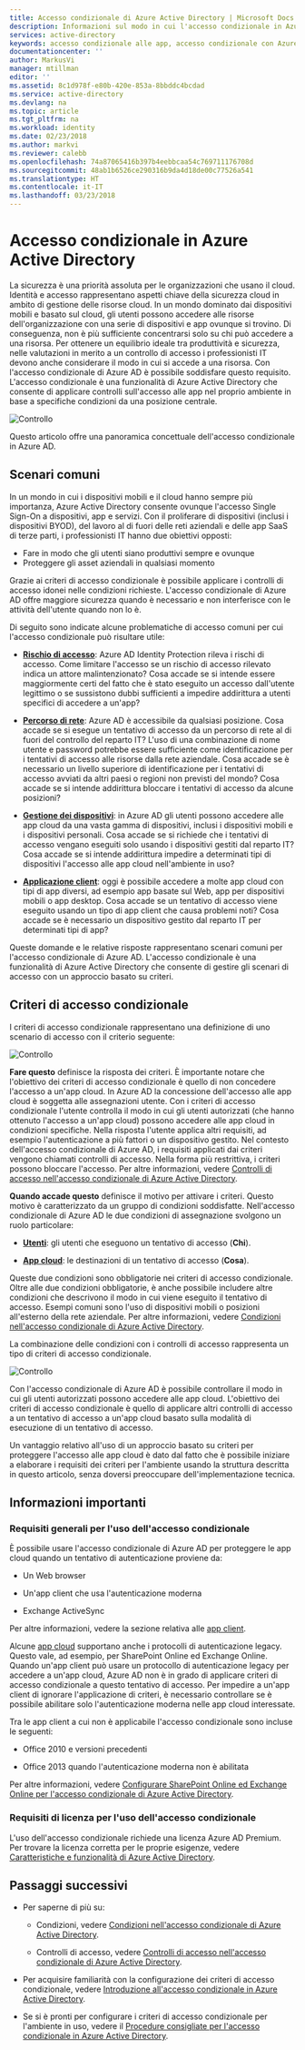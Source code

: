 ```yaml
---
title: Accesso condizionale di Azure Active Directory | Microsoft Docs
description: Informazioni sul modo in cui l'accesso condizionale in Azure Active Directory consente di gestire il controllo di accesso da una posizione centrale.
services: active-directory
keywords: accesso condizionale alle app, accesso condizionale con Azure AD, accesso sicuro alle risorse aziendali, criteri di accesso condizionale
documentationcenter: ''
author: MarkusVi
manager: mtillman
editor: ''
ms.assetid: 8c1d978f-e80b-420e-853a-8bbddc4bcdad
ms.service: active-directory
ms.devlang: na
ms.topic: article
ms.tgt_pltfrm: na
ms.workload: identity
ms.date: 02/23/2018
ms.author: markvi
ms.reviewer: calebb
ms.openlocfilehash: 74a87065416b397b4eebbcaa54c769711176708d
ms.sourcegitcommit: 48ab1b6526ce290316b9da4d18de00c77526a541
ms.translationtype: HT
ms.contentlocale: it-IT
ms.lasthandoff: 03/23/2018
---
```

# <a name="conditional-access-in-azure-active-directory"></a>Accesso condizionale in Azure Active Directory

La sicurezza è una priorità assoluta per le organizzazioni che usano il cloud. Identità e accesso rappresentano aspetti chiave della sicurezza cloud in ambito di gestione delle risorse cloud. In un mondo dominato dai dispositivi mobili e basato sul cloud, gli utenti possono accedere alle risorse dell'organizzazione con una serie di dispositivi e app ovunque si trovino. Di conseguenza, non è più sufficiente concentrarsi solo su chi può accedere a una risorsa. Per ottenere un equilibrio ideale tra produttività e sicurezza, nelle valutazioni in merito a un controllo di accesso i professionisti IT devono anche considerare il modo in cui si accede a una risorsa. Con l'accesso condizionale di Azure AD è possibile soddisfare questo requisito. L'accesso condizionale è una funzionalità di Azure Active Directory che consente di applicare controlli sull'accesso alle app nel proprio ambiente in base a specifiche condizioni da una posizione centrale. 


![Controllo](./media/active-directory-conditional-access-azure-portal/81.png)

Questo articolo offre una panoramica concettuale dell'accesso condizionale in Azure AD.


## <a name="common-scenarios"></a>Scenari comuni

In un mondo in cui i dispositivi mobili e il cloud hanno sempre più importanza, Azure Active Directory consente ovunque l'accesso Single Sign-On a dispositivi, app e servizi. Con il proliferare di dispositivi (inclusi i dispositivi BYOD), del lavoro al di fuori delle reti aziendali e delle app SaaS di terze parti, i professionisti IT hanno due obiettivi opposti:

- Fare in modo che gli utenti siano produttivi sempre e ovunque
- Proteggere gli asset aziendali in qualsiasi momento

Grazie ai criteri di accesso condizionale è possibile applicare i controlli di accesso idonei nelle condizioni richieste. L'accesso condizionale di Azure AD offre maggiore sicurezza quando è necessario e non interferisce con le attività dell'utente quando non lo è. 

Di seguito sono indicate alcune problematiche di accesso comuni per cui l'accesso condizionale può risultare utile:



- **[Rischio di accesso](active-directory-conditional-access-conditions.md#sign-in-risk)**: Azure AD Identity Protection rileva i rischi di accesso. Come limitare l'accesso se un rischio di accesso rilevato indica un attore malintenzionato? Cosa accade se si intende essere maggiormente certi del fatto che è stato eseguito un accesso dall'utente legittimo o se sussistono dubbi sufficienti a impedire addirittura a utenti specifici di accedere a un'app?

- **[Percorso di rete](active-directory-conditional-access-locations.md)**: Azure AD è accessibile da qualsiasi posizione. Cosa accade se si esegue un tentativo di accesso da un percorso di rete al di fuori del controllo del reparto IT? L'uso di una combinazione di nome utente e password potrebbe essere sufficiente come identificazione per i tentativi di accesso alle risorse dalla rete aziendale. Cosa accade se è necessario un livello superiore di identificazione per i tentativi di accesso avviati da altri paesi o regioni non previsti del mondo? Cosa accade se si intende addirittura bloccare i tentativi di accesso da alcune posizioni?  

- **[Gestione dei dispositivi](active-directory-conditional-access-conditions.md#device-platforms)**: in Azure AD gli utenti possono accedere alle app cloud da una vasta gamma di dispositivi, inclusi i dispositivi mobili e i dispositivi personali. Cosa accade se si richiede che i tentativi di accesso vengano eseguiti solo usando i dispositivi gestiti dal reparto IT? Cosa accade se si intende addirittura impedire a determinati tipi di dispositivi l'accesso alle app cloud nell'ambiente in uso? 

- **[Applicazione client](active-directory-conditional-access-conditions.md#client-apps)**: oggi è possibile accedere a molte app cloud con tipi di app diversi, ad esempio app basate sul Web, app per dispositivi mobili o app desktop. Cosa accade se un tentativo di accesso viene eseguito usando un tipo di app client che causa problemi noti? Cosa accade se è necessario un dispositivo gestito dal reparto IT per determinati tipi di app? 

Queste domande e le relative risposte rappresentano scenari comuni per l'accesso condizionale di Azure AD. L'accesso condizionale è una funzionalità di Azure Active Directory che consente di gestire gli scenari di accesso con un approccio basato su criteri.


## <a name="conditional-access-policies"></a>Criteri di accesso condizionale

I criteri di accesso condizionale rappresentano una definizione di uno scenario di accesso con il criterio seguente:

![Controllo](./media/active-directory-conditional-access-azure-portal/10.png)

**Fare questo** definisce la risposta dei criteri. È importante notare che l'obiettivo dei criteri di accesso condizionale è quello di non concedere l'accesso a un'app cloud. In Azure AD la concessione dell'accesso alle app cloud è soggetta alle assegnazioni utente. Con i criteri di accesso condizionale l'utente controlla il modo in cui gli utenti autorizzati (che hanno ottenuto l'accesso a un'app cloud) possono accedere alle app cloud in condizioni specifiche. Nella risposta l'utente applica altri requisiti, ad esempio l'autenticazione a più fattori o un dispositivo gestito. Nel contesto dell'accesso condizionale di Azure AD, i requisiti applicati dai criteri vengono chiamati controlli di accesso. Nella forma più restrittiva, i criteri possono bloccare l'accesso. Per altre informazioni, vedere [Controlli di accesso nell'accesso condizionale di Azure Active Directory](active-directory-conditional-access-controls.md).
     

**Quando accade questo** definisce il motivo per attivare i criteri. Questo motivo è caratterizzato da un gruppo di condizioni soddisfatte. Nell'accesso condizionale di Azure AD le due condizioni di assegnazione svolgono un ruolo particolare:

- **[Utenti](active-directory-conditional-access-conditions.md#users-and-groups)**: gli utenti che eseguono un tentativo di accesso (**Chi**). 

- **[App cloud](active-directory-conditional-access-conditions.md#cloud-apps)**: le destinazioni di un tentativo di accesso (**Cosa**).    

Queste due condizioni sono obbligatorie nei criteri di accesso condizionale. Oltre alle due condizioni obbligatorie, è anche possibile includere altre condizioni che descrivono il modo in cui viene eseguito il tentativo di accesso. Esempi comuni sono l'uso di dispositivi mobili o posizioni all'esterno della rete aziendale. Per altre informazioni, vedere [Condizioni nell'accesso condizionale di Azure Active Directory](active-directory-conditional-access-conditions.md).   

La combinazione delle condizioni con i controlli di accesso rappresenta un tipo di criteri di accesso condizionale. 

![Controllo](./media/active-directory-conditional-access-azure-portal/51.png)

Con l'accesso condizionale di Azure AD è possibile controllare il modo in cui gli utenti autorizzati possono accedere alle app cloud. L'obiettivo dei criteri di accesso condizionale è quello di applicare altri controlli di accesso a un tentativo di accesso a un'app cloud basato sulla modalità di esecuzione di un tentativo di accesso.

Un vantaggio relativo all'uso di un approccio basato su criteri per proteggere l'accesso alle app cloud è dato dal fatto che è possibile iniziare a elaborare i requisiti dei criteri per l'ambiente usando la struttura descritta in questo articolo, senza doversi preoccupare dell'implementazione tecnica. 

## <a name="what-you-need-to-know"></a>Informazioni importanti

### <a name="general-requirements-for-using-conditional-access"></a>Requisiti generali per l'uso dell'accesso condizionale

È possibile usare l'accesso condizionale di Azure AD per proteggere le app cloud quando un tentativo di autenticazione proviene da:

- Un Web browser

- Un'app client che usa l'autenticazione moderna

- Exchange ActiveSync

Per altre informazioni, vedere la sezione relativa alle [app client](active-directory-conditional-access-conditions.md#client-apps).

Alcune [app cloud](active-directory-conditional-access-conditions.md#cloud-apps) supportano anche i protocolli di autenticazione legacy. Questo vale, ad esempio, per SharePoint Online ed Exchange Online. Quando un'app client può usare un protocollo di autenticazione legacy per accedere a un'app cloud, Azure AD non è in grado di applicare criteri di accesso condizionale a questo tentativo di accesso. Per impedire a un'app client di ignorare l'applicazione di criteri, è necessario controllare se è possibile abilitare solo l'autenticazione moderna nelle app cloud interessate.

Tra le app client a cui non è applicabile l'accesso condizionale sono incluse le seguenti:

- Office 2010 e versioni precedenti

- Office 2013 quando l'autenticazione moderna non è abilitata

Per altre informazioni, vedere [Configurare SharePoint Online ed Exchange Online per l'accesso condizionale di Azure Active Directory](active-directory-conditional-access-no-modern-authentication.md).


### <a name="license-requirements-for-using-conditional-access"></a>Requisiti di licenza per l'uso dell'accesso condizionale

L'uso dell'accesso condizionale richiede una licenza Azure AD Premium. Per trovare la licenza corretta per le proprie esigenze, vedere [Caratteristiche e funzionalità di Azure Active Directory](https://www.microsoft.com/en-us/cloud-platform/azure-active-directory-features).


## <a name="next-steps"></a>Passaggi successivi

- Per saperne di più su:
    - Condizioni, vedere [Condizioni nell'accesso condizionale di Azure Active Directory](active-directory-conditional-access-conditions.md).

    - Controlli di accesso, vedere [Controlli di accesso nell'accesso condizionale di Azure Active Directory](active-directory-conditional-access-controls.md).

- Per acquisire familiarità con la configurazione dei criteri di accesso condizionale, vedere [Introduzione all'accesso condizionale in Azure Active Directory](active-directory-conditional-access-azure-portal-get-started.md).

- Se si è pronti per configurare i criteri di accesso condizionale per l'ambiente in uso, vedere il [Procedure consigliate per l'accesso condizionale in Azure Active Directory](active-directory-conditional-access-best-practices.md). 
